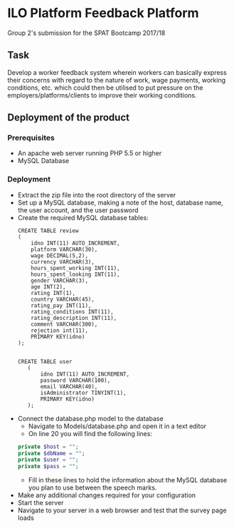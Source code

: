 # ILO Platform Feedback Platform
Group 2's submission for the SPAT Bootcamp 2017/18

## Task
Develop a worker feedback system wherein workers can basically express their concerns with regard to the nature of work,
wage payments, working conditions, etc. which could then be utilised to put pressure on the employers/platforms/clients 
to improve their working conditions. 


## Deployment of the product
### Prerequisites
 - An apache web server running PHP 5.5 or higher
 - MySQL Database
 
### Deployment
 
 - Extract the zip file into the root directory of the server
 - Set up a MySQL database, making a note of the host, database name, the user 
 account, and the user password
 - Create the required MySQL database tables:
   ```
   CREATE TABLE review 
   (
       idno INT(11) AUTO_INCREMENT,
       platform VARCHAR(30),
       wage DECIMAL(5,2),
       currency VARCHAR(3),
       hours_spent_working INT(11),
       hours_spent_looking INT(11), 
       gender VARCHAR(3),
       age INT(2), 
       rating INT(1), 
       country VARCHAR(45),
       rating_pay INT(11),
       rating_conditions INT(11), 
       rating_description INT(11), 
       comment VARCHAR(300), 
       rejection int(11), 
       PRIMARY KEY(idno)
   );
   
   
   CREATE TABLE user 
      (
          idno INT(11) AUTO_INCREMENT,
          password VARCHAR(100),
          email VARCHAR(40),
          isAdministrator TINYINT(1), 
          PRIMARY KEY(idno)
      );
   ``` 
  - Connect the database.php model to the database
    - Navigate to Models/database.php and open it in a text editor
    - On line 20 you will find the following lines:
    ```Php
    private $host = "";
    private $dbName = "";
    private $user = "";
    private $pass = "";
    ```
    - Fill in these lines to hold the information about the MySQL database 
    you plan to use between the speech marks. 
 - Make any additional changes required for your configuration
 - Start the server
 - Navigate to your server in a web browser and test that the survey page loads